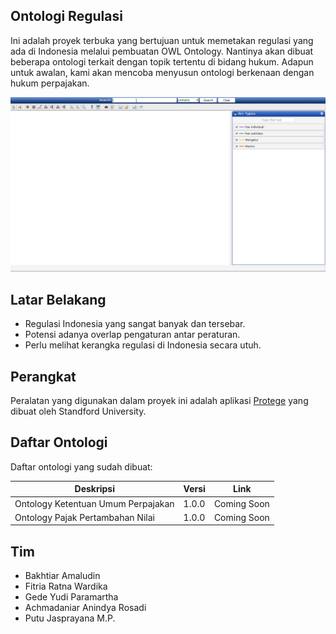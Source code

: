 ## Ontologi Regulasi

Ini adalah proyek terbuka yang bertujuan untuk memetakan regulasi yang ada di Indonesia melalui pembuatan OWL Ontology. Nantinya akan dibuat beberapa ontologi terkait dengan topik tertentu di bidang hukum. Adapun untuk awalan, kami akan mencoba menyusun ontologi berkenaan dengan hukum perpajakan.

![image info](./assets/example.gif)

## Latar Belakang

- Regulasi Indonesia yang sangat banyak dan tersebar.
- Potensi adanya overlap pengaturan antar peraturan.
- Perlu melihat kerangka regulasi di Indonesia secara utuh.

## Perangkat

Peralatan yang digunakan dalam proyek ini adalah aplikasi [Protege](https://protege.stanford.edu/) yang dibuat oleh Standford University.

## Daftar Ontologi

Daftar ontologi yang sudah dibuat:

| Deskripsi                          | Versi | Link        |
|------------------------------------|-------|-------------|
| Ontology Ketentuan Umum Perpajakan | 1.0.0 | Coming Soon |
| Ontology Pajak Pertambahan Nilai   | 1.0.0 | Coming Soon |

## Tim

- Bakhtiar Amaludin
- Fitria Ratna Wardika
- Gede Yudi Paramartha
- Achmadaniar Anindya Rosadi
- Putu Jasprayana M.P.
